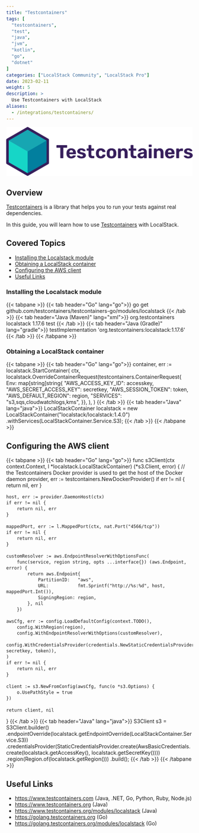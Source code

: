 ```yaml
---
title: "Testcontainers"
tags: [
  "testcontainers",
  "test",
  "java",
  "jvm",
  "kotlin",
  "go",
  "dotnet"
]
categories: ["LocalStack Community", "LocalStack Pro"]
date: 2023-02-11
weight: 5
description: >
  Use Testcontainers with LocalStack
aliases:
  - /integrations/testcontainers/
---
```


<img src="testcontainers-logo.svg" width="600px" alt="Testcontainers logo"><br />

## Overview

[Testcontainers](https://www.testcontainers.com/) is a library that helps you to run your
tests against real dependencies.

In this guide, you will learn how to use [Testcontainers](https://www.testcontainers.com/) 
with LocalStack.

## Covered Topics

* [Installing the Localstack module](#installing-the-localstack-module)
* [Obtaining a LocalStack container](#obtaining-a-localstack-container)
* [Configuring the AWS client](#configuring-the-aws-client)
* [Useful Links](#useful-links)

### Installing the Localstack module

{{< tabpane >}}
{{< tab header="Go" lang="go">}}
go get github.com/testcontainers/testcontainers-go/modules/localstack
{{< /tab >}}
{{< tab header="Java (Maven)" lang="xml">}}
<dependency>
    <groupId>org.testcontainers</groupId>
    <artifactId>localstack</artifactId>
    <version>1.17.6</version>
    <scope>test</scope>
</dependency>
{{< /tab >}}
{{< tab header="Java (Gradle)" lang="gradle">}}
testImplementation 'org.testcontainers:localstack:1.17.6'
{{< /tab >}}
{{< /tabpane >}}

### Obtaining a LocalStack container

{{< tabpane >}}
{{< tab header="Go" lang="go">}}
container, err := localstack.StartContainer(
    ctx,
    localstack.OverrideContainerRequest(testcontainers.ContainerRequest{
        Env: map[string]string{
            "AWS_ACCESS_KEY_ID":     accesskey,
            "AWS_SECRET_ACCESS_KEY": secretkey,
            "AWS_SESSION_TOKEN":     token,
            "AWS_DEFAULT_REGION":    region,
            "SERVICES":              "s3,sqs,cloudwatchlogs,kms",
        }},
    ),
)
{{< /tab >}}
{{< tab header="Java" lang="java">}}
LocalStackContainer localstack = new LocalStackContainer("localstack/localstack:1.4.0")
    .withServices(LocalStackContainer.Service.S3);
{{< /tab >}}
{{< /tabpane >}}

## Configuring the AWS client

{{< tabpane >}}
{{< tab header="Go" lang="go">}}
func s3Client(ctx context.Context, l *localstack.LocalStackContainer) (*s3.Client, error) {
    // the Testcontainers Docker provider is used to get the host of the Docker daemon
    provider, err := testcontainers.NewDockerProvider()
    if err != nil {
        return nil, err
    }

    host, err := provider.DaemonHost(ctx)
    if err != nil {
        return nil, err
    }

    mappedPort, err := l.MappedPort(ctx, nat.Port("4566/tcp"))
    if err != nil {
        return nil, err
    }

    customResolver := aws.EndpointResolverWithOptionsFunc(
        func(service, region string, opts ...interface{}) (aws.Endpoint, error) {
            return aws.Endpoint{
                PartitionID:   "aws",
                URL:           fmt.Sprintf("http://%s:%d", host, mappedPort.Int()),
                SigningRegion: region,
            }, nil
        })

    awsCfg, err := config.LoadDefaultConfig(context.TODO(),
        config.WithRegion(region),
        config.WithEndpointResolverWithOptions(customResolver),
        config.WithCredentialsProvider(credentials.NewStaticCredentialsProvider(accesskey, secretkey, token)),
    )
    if err != nil {
        return nil, err
    }

    client := s3.NewFromConfig(awsCfg, func(o *s3.Options) {
        o.UsePathStyle = true
    })

    return client, nil
}
{{< /tab >}}
{{< tab header="Java" lang="java">}}
S3Client s3 = S3Client.builder()
    .endpointOverride(localstack.getEndpointOverride(LocalStackContainer.Service.S3))
    .credentialsProvider(StaticCredentialsProvider.create(AwsBasicCredentials.create(localstack.getAccessKey(), localstack.getSecretKey())))
    .region(Region.of(localstack.getRegion()))
    .build();
{{< /tab >}}
{{< /tabpane >}}

## Useful Links

* https://www.testcontainers.com (Java, .NET, Go, Python, Ruby, Node.js)
* https://www.testcontainers.org (Java)
* https://www.testcontainers.org/modules/localstack (Java)
* https://golang.testcontainers.org (Go)
* https://golang.testcontainers.org/modules/localstack (Go)

